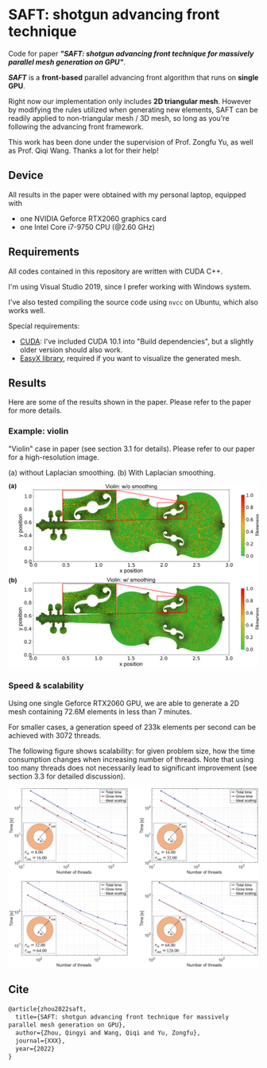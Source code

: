 # SAFT: shotgun advancing front technique
Code for paper ***"SAFT: shotgun advancing front technique for massively parallel mesh generation on GPU"***.  
  
***SAFT*** is a **front-based** parallel advancing front algorithm that runs on **single GPU**. 

Right now our implementation only includes **2D triangular mesh**. However by modifying the rules utilized when generating new elements, SAFT can be readily applied to non-triangular mesh / 3D mesh, so long as you're following the advancing front framework. 

This work has been done under the supervision of Prof. Zongfu Yu, as well as Prof. Qiqi Wang. Thanks a lot for their help! 

## Device
All results in the paper were obtained with my personal laptop, equipped with
- one NVIDIA Geforce RTX2060 graphics card
- one Intel Core i7-9750 CPU (@2.60 GHz)

## Requirements
All codes contained in this repository are written with CUDA C++.  

I'm using Visual Studio 2019, since I prefer working with Windows system.  

I've also tested compiling the source code using `nvcc` on Ubuntu, which also works well. 

Special requirements: 
- [CUDA](https://developer.nvidia.com/cuda-downloads): I've included CUDA 10.1 into "Build dependencies", but a slightly older version should also work. 
- [EasyX library](https://easyx.cn/), required if you want to visualize the generated mesh. 

## Results
Here are some of the results shown in the paper. Please refer to the paper for more details. 
### Example: violin
"Violin" case in paper (see section 3.1 for details). Please refer to our paper for a high-resolution image.   

(a) without Laplacian smoothing. (b) With Laplacian smoothing. 

![Violin](figures/violin.PNG?raw=true)

### Speed & scalability
Using one single Geforce RTX2060 GPU, we are able to generate a 2D mesh containing 72.6M elements in less than 7 minutes.  

For smaller cases, a generation speed of 233k elements per second can be achieved with 3072 threads.  

The following figure shows scalability: for given problem size, how the time consumption changes when increasing number of threads. Note that using too many threads does not necessarily lead to significant improvement (see section 3.3 for detailed discussion). 

![Scalability](figures/scale.PNG?raw=true)

## Cite
    @article{zhou2022saft,
      title={SAFT: shotgun advancing front technique for massively parallel mesh generation on GPU},
      author={Zhou, Qingyi and Wang, Qiqi and Yu, Zongfu},
      journal={XXX},
      year={2022}
    }
  

